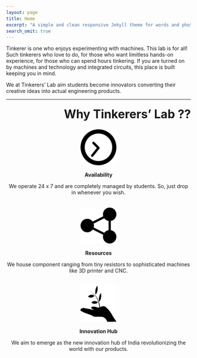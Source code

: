 ```yaml
---
layout: page
title: Home
excerpt: "A simple and clean responsive Jekyll theme for words and photos."
search_omit: true
---
```

Tinkerer is one who enjoys experimenting with machines. This lab is for all! Such tinkerers who love to do, for those who want limitless hands-on experience, for those who can spend hours tinkering. If you are turned on by machines and technology and integrated circuits, this place is built keeping you in mind.

We at Tinkerers’ Lab aim students become innovators converting their creative ideas into actual engineering products.

---
<p align="right" style="font-size:20px"><b><font size="6">Why Tinkerers’ Lab ??</font></b></p>
<center>
<img src="/images/availability.jpeg" alt="Availability" height="100" width="100"><br>
<p><b>Availability</b></p>
<p>We operate 24 x 7 and are completely managed by students. So, just drop in whenever you wish.</p><br>
<img src="/images/resources.jpeg" alt="Resources" height="100" width="100">
<p><b>Resources</b></p>
<p>We house component ranging from tiny resistors to  sophisticated  machines like 3D printer and CNC.</p><br>
<img src="/images/innovation.jpeg" alt="Innovation Hub" height="100" width="100">
<p><b>Innovation Hub</b></p>
<p>We aim to emerge  as the new innovation hub of India revolutionizing the world with our products.</p><br>
</center>